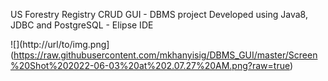 US Forestry Registry CRUD GUI - DBMS project
Developed using Java8, JDBC and PostgreSQL - Elipse IDE

![](http://url/to/img.png](https://raw.githubusercontent.com/mkhanyisig/DBMS_GUI/master/Screen%20Shot%202022-06-03%20at%202.07.27%20AM.png?raw=true)
